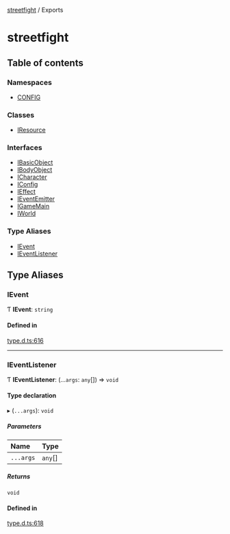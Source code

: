 [streetfight](README.md) / Exports

# streetfight

## Table of contents

### Namespaces

- [CONFIG](modules/CONFIG.md)

### Classes

- [IResource](classes/IResource.md)

### Interfaces

- [IBasicObject](interfaces/IBasicObject.md)
- [IBodyObject](interfaces/IBodyObject.md)
- [ICharacter](interfaces/ICharacter.md)
- [IConfig](interfaces/IConfig.md)
- [IEffect](interfaces/IEffect.md)
- [IEventEmitter](interfaces/IEventEmitter.md)
- [IGameMain](interfaces/IGameMain.md)
- [IWorld](interfaces/IWorld.md)

### Type Aliases

- [IEvent](modules.md#ievent)
- [IEventListener](modules.md#ieventlistener)

## Type Aliases

### IEvent

Ƭ **IEvent**: `string`

#### Defined in

[type.d.ts:616](https://github.com/yan-930521/yan-930521.github.io/blob/b3ead09/src/type.d.ts#L616)

___

### IEventListener

Ƭ **IEventListener**: (...`args`: `any`[]) => `void`

#### Type declaration

▸ (`...args`): `void`

##### Parameters

| Name | Type |
| :------ | :------ |
| `...args` | `any`[] |

##### Returns

`void`

#### Defined in

[type.d.ts:618](https://github.com/yan-930521/yan-930521.github.io/blob/b3ead09/src/type.d.ts#L618)
